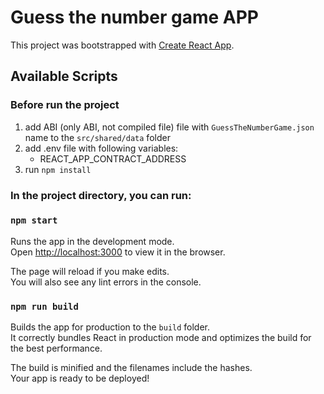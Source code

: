 # Guess the number game APP

This project was bootstrapped with [Create React App](https://github.com/facebook/create-react-app).

## Available Scripts

### Before run the project
1. add ABI (only ABI, not compiled file) file with `GuessTheNumberGame.json` name to the `src/shared/data` folder 
2. add .env file with following variables:
   - REACT_APP_CONTRACT_ADDRESS
3. run `npm install`

### In the project directory, you can run:

### `npm start`

Runs the app in the development mode.\
Open [http://localhost:3000](http://localhost:3000) to view it in the browser.

The page will reload if you make edits.\
You will also see any lint errors in the console.

### `npm run build`

Builds the app for production to the `build` folder.\
It correctly bundles React in production mode and optimizes the build for the best performance.

The build is minified and the filenames include the hashes.\
Your app is ready to be deployed!

